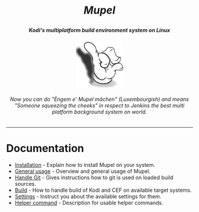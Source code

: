 # *<p align="center">Mupel </p>*
#### *<p align="center">Kodi's multiplatform build environment system on Linux</p>*
*<p align="center">![alt tag](https://raw.githubusercontent.com/EsMaSol/mupel/master/icons/icon-mupel-128x128.png)</p>*

###### *<p align="center">Now you can do "<i>Èngem e' Mupel mâchen</i>" (Luxembourgish) and means "Someone squeezing the cheeks" in respect to Jenkins the best multi platform background system on world.</p>*

-------------
# Documentation

* [Installation](install.md) - Explain how to install Mupel on your system.
* [General usage](general-usage.md) - Overview and general usage of Mupel.
* [Handle Git](git-handling.md) - Gives instructions how to git is used on loaded build sources.
* [Build](build.md) - How to handle build of Kodi and CEF on available target systems.
* [Settings](settings.md) - Instruct you about the available settings for them.
* [Helper command](helper-command.md) - Description for usable helper commands.
